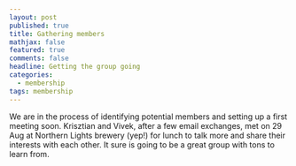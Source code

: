 ```yaml
---
layout: post
published: true
title: Gathering members
mathjax: false
featured: true
comments: false
headline: Getting the group going
categories: 
  - membership
tags: membership
---
```


We are in the process of identifying potential members and setting up a first meeting soon. Krisztian and Vivek, after a few email exchanges, met on 29 Aug at Northern Lights brewery (yep!) for lunch to talk more and share their interests with each other. It sure is going to be a great group with tons to learn from.

